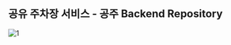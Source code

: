 ## 공유 주차장 서비스 - 공주 Backend Repository
![1](https://github.com/user-attachments/assets/bcc6c3a8-ab32-406b-95c4-624f9dad8932)
